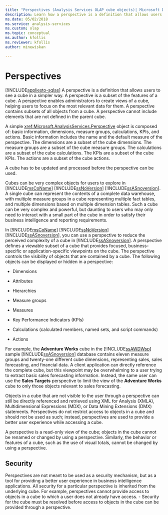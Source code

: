 ```yaml
---
title: "Perspectives (Analysis Services OLAP cube objects)| Microsoft Docs"
description: Learn how a perspective is a definition that allows users to see a cube in a simpler way.
ms.date: 05/02/2018
ms.service: analysis-services
ms.custom: olap
ms.topic: conceptual
ms.author: kfollis
ms.reviewer: kfollis
author: minewiskan

---
```

# Perspectives
[!INCLUDE[appliesto-sqlas](../includes/appliesto-sqlas.md)]
  A perspective is a definition that allows users to see a cube in a simpler way. A perspective is a subset of the features of a cube. A perspective enables administrators to create views of a cube, helping users to focus on the most relevant data for them. A perspective contains subsets of all objects from a cube. A perspective cannot include elements that are not defined in the parent cube.  
  
 A simple <xref:Microsoft.AnalysisServices.Perspective> object is composed of: basic information, dimensions, measure groups, calculations, KPIs, and actions. Basic information includes the name and the default measure of the perspective. The dimensions are a subset of the cube dimensions. The measure groups are a subset of the cube measure groups. The calculations are a subset of the cube calculations. The KPIs are a subset of the cube KPIs. The actions are a subset of the cube actions.  
  
 A cube has to be updated and processed before the perspective can be used.  
  
 Cubes can be very complex objects for users to explore in [!INCLUDE[msCoName](../includes/msconame-md.md)] [!INCLUDE[ssNoVersion](../includes/ssnoversion-md.md)] [!INCLUDE[ssASnoversion](../includes/ssasnoversion-md.md)]. A single cube can represent the contents of a complete data warehouse, with multiple measure groups in a cube representing multiple fact tables, and multiple dimensions based on multiple dimension tables. Such a cube can be very complex and powerful, but daunting to users who may only need to interact with a small part of the cube in order to satisfy their business intelligence and reporting requirements.  
  
 In [!INCLUDE[msCoName](../includes/msconame-md.md)] [!INCLUDE[ssNoVersion](../includes/ssnoversion-md.md)] [!INCLUDE[ssASnoversion](../includes/ssasnoversion-md.md)], you can use a perspective to reduce the perceived complexity of a cube in [!INCLUDE[ssASnoversion](../includes/ssasnoversion-md.md)]. A perspective defines a viewable subset of a cube that provides focused, business-specific or application-specific viewpoints on the cube. The perspective controls the visibility of objects that are contained by a cube. The following objects can be displayed or hidden in a perspective:  
  
-   Dimensions  
  
-   Attributes  
  
-   Hierarchies  
  
-   Measure groups  
  
-   Measures  
  
-   Key Performance Indicators (KPIs)  
  
-   Calculations (calculated members, named sets, and script commands)  
  
-   Actions  
  
 For example, the **Adventure Works** cube in the [!INCLUDE[ssAWDWsp](../includes/ssawdwsp-md.md)] sample [!INCLUDE[ssASnoversion](../includes/ssasnoversion-md.md)] database contains eleven measure groups and twenty-one different cube dimensions, representing sales, sales forecasting, and financial data. A client application can directly reference the complete cube, but this viewpoint may be overwhelming to a user trying to extract basic sales forecasting information. Instead, the same user can use the **Sales Targets** perspective to limit the view of the **Adventure Works** cube to only those objects relevant to sales forecasting.  
  
 Objects in a cube that are not visible to the user through a perspective can still be directly referenced and retrieved using XML for Analysis (XMLA), Multidimensional Expressions (MDX), or Data Mining Extensions (DMX) statements. Perspectives do not restrict access to objects in a cube and should not be used as such; instead, perspectives are used to provide a better user experience while accessing a cube.  
  
 A perspective is a read-only view of the cube; objects in the cube cannot be renamed or changed by using a perspective. Similarly, the behavior or features of a cube, such as the use of visual totals, cannot be changed by using a perspective.  
  
## Security  
 Perspectives are not meant to be used as a security mechanism, but as a tool for providing a better user experience in business intelligence applications. All security for a particular perspective is inherited from the underlying cube. For example, perspectives cannot provide access to objects in a cube to which a user does not already have access. - Security for the cube must be resolved before access to objects in the cube can be provided through a perspective.  
  
  
